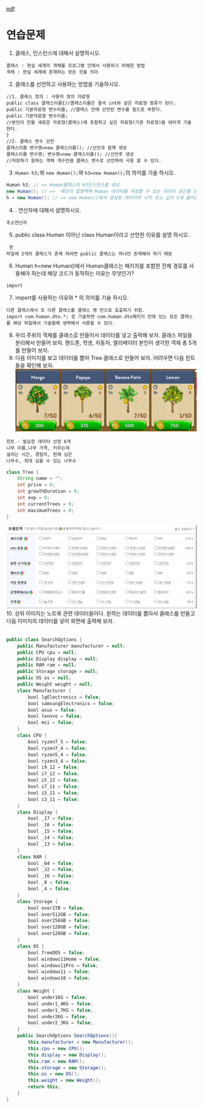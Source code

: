 [pdf](../pdf/JAVA240812simple148.pdf)
# 연습문제
1. 클래스, 인스턴스에 대해서 설명하시오.
```
클래스 : 현실 세계의 객체를 프로그램 안에서 사용하기 위해한 방법
객체 : 현실 세계에 존재하는 모든 것을 의미
```
2. 클래스를 선언하고 사용하는 방법을 기술하시오.
```
//1. 클래스 정의 : 사용자 정의 자료형
public class 클래스이름{//클래스이름은 결국 int와 같은 자료형 종류가 된다.
public 기본자료형 변수이름; //클래스 안에 선언된 변수를 필드로 부른다.
public 기본자료형 변수이름;
//본인이 만들 새로운 자료형(클래스)에 포함하고 싶은 자료형(기존 자료형)을 여러개 기술 한다.
}
//2. 클래스 변수 선언
클래스이름 변수명=new 클래스이름(); //선언과 함께 생성
클래스이름 변수명; 변수명=new 클래스이름(); //선언후 생성
//저장하기 원하는 객체 개수만큼 클래스 변수로 선언하여 사용 할 수 있다.
```
3. `Human h3;`와 `new Human();`와 `h3=new Human();`의 의미를 기술 하시오.
```java
Human h3; // => Human클래스의 h3인스턴스를 생성 
new Human(); // =>  메모리 힙영역에 Human 데이터를 저장할 수 있는 데이터 공간을 만들고 해당 저장 공간의 주소를 생성해 준다.
h = new Human(); // => new Human()에서 생성된 데이터의 시작 주소 값이 h에 들어간다.
```
4. . 연산자에 대해서 설명하시오.
```
주소연산자
```
5. public class Human 이아닌 class Human이라고 선언한 이유를 설명 하시오.
```
 한
파일에 2개의 클래스가 존재 하려면 public 클래스는 하나만 존재해야 하기 때문
```
6. Human h=new Human()에서 Human클래스는 패키지를 포함한 전체 경로를 사용해야 하는데 해당 코드가 동작하는 이유는 무엇인가?
```
import
```
7. import를 사용하는 이유와 * 의 의미를 기술 하시오.
```
다른 클래스에서 또 다른 클래스를 클래스 명 만으로 호출하기 위함.
import com.human.dto.*; 로 기술하면 com.human.dto패키지 안에 있는 모든 클래스를 해당 파일에서 기술할때 생략해서 사용할 수 있다.
```
8. 우리 주위의 객체를 클래스로 만들어서 데이터를 넣고 출력해 보자. 
클래스 파일을 분리해서 만들어 보자. 
핸드폰, 학생, 자동차, 엘리베이터 본인이 생각한 객체 총 5개를 만들어 보자.
9. 다음 이미지를 보고 데이터를 뽑아 Tree 클래스로 만들어 보자. 어려우면 다음 힌트들을 확인해 보자.
![image](../images/image4.png)
```
힌트 - 필요한 데이터 선정 6개
나무 이름,나무 가격, 키우는데
걸리는 시간, 경험치, 현재 심은
나무수, 최대 심을 수 있는 나무수
```
```java
class Tree {
    String name = "";
    int price = 0;
    int growthDuration = 0;
    int exp = 0;
    int currentTrees = 0;
    int maximumTrees = 0;
}
```
![image](../images/image5.png)
10. 상위 이미지는 노트북 관련 데이터들이다. 
원하는 데이터를 뽑아서 클래스를 만들고 다음 이미지의 데이터를 넣어 화면에 출력해 보자.
```java

public class SearchOptions {
    public Manufacturer manufacturer = null;
    public CPU cpu = null;
    public Display display = null;
    public RAM ram = null;
    public Storage storage = null;
    public OS os = null;
    public Weight weight = null;
    class Manufacturer {
        bool lgElectronics = false;
        bool samsungElectronics = false;
        bool asus = false;
        bool lenovo = false;
        bool msi = false;
    }
    class CPU {
        bool ryzen7_5 = false;
        bool ryzen7_4 = false;
        bool ryzen5_4 = false;
        bool ryzen3_4 = false;
        bool i9_12 = false;
        bool i7_12 = false;
        bool i5_12 = false;
        bool i7_11 = false;
        bool i5_11 = false;
        bool i3_11 = false;
    }
    class Display {
        bool _17 = false;
        bool _16 = false;
        bool _15 = false;
        bool _14 = false;
        bool _13 = false;
    }
    class RAM {
        bool _64 = false;
        bool _32 = false;
        bool _16 = false;
        bool _8 = false;
        bool _4 = false;
    }
    class Storage {
        bool over1TB = false;
        bool over512GB = false;
        bool over256GB = false;
        bool over128GB = false;
        bool over120GB = false;
    }
    class OS {
        bool freeDOS = false;
        bool windows11Home = false;
        bool windows11Pro = false;
        bool windows11 = false;
        bool windows10 = false;
    }
    class Weight {
        bool under1KG = false;
        bool under1_4KG = false;
        bool under1_7KG = false;
        bool under2KG = false;
        bool under2_3KG = false;
    }
    public SearchOptions SearchOptions(){
        this.manufacturer = new Manufacturer();
        this.cpu = new CPU();
        this.display = new Display();
        this.ram = new RAM();
        this.storage = new Storage();
        this.os = new OS();
        this.weight = new Weight();
        return this;
    }
}
```
